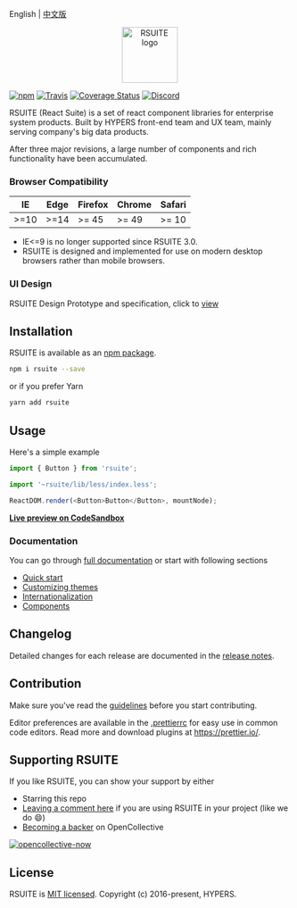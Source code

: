 English | [中文版][readm-cn]


<p align="center">
  <a href="https://rsuitejs.com" target="_blank" rel="noopener noreferrer">
   <img height="100" src="https://user-images.githubusercontent.com/15609339/39298633-53826e50-4979-11e8-99fa-fac162d0830e.png" alt="RSUITE logo">
  </a>
</p>


[![npm][npm-svg]][npm-home] [![Travis][travis-svg]][travis-home] [![Coverage Status][coverage-svg]][travis-home] [![Discord][discord-svg]][discord-invite]

RSUITE (React Suite) is a set of react component libraries for enterprise system products. Built by HYPERS front-end team and UX team, mainly serving company's big data products.

After three major revisions, a large number of components and rich functionality have been accumulated.

### Browser Compatibility

| IE   | Edge | Firefox | Chrome | Safari |
| ---- | ---- | ------- | ------ | ------ |
| >=10 | >=14 | >= 45   | >= 49  | >= 10  |

 - IE<=9 is no longer supported since RSUITE 3.0.
 - RSUITE is designed and implemented for use on modern desktop browsers rather than mobile browsers.

### UI Design

RSUITE Design Prototype and specification, click to [view][rsuite-design]


## Installation

RSUITE is available as an [npm package][npm-home].

```bash
npm i rsuite --save
```

or if you prefer Yarn

```bash
yarn add rsuite
```

## Usage

Here's a simple example

```js
import { Button } from 'rsuite';

import '~rsuite/lib/less/index.less';

ReactDOM.render(<Button>Button</Button>, mountNode);
```

[**Live preview on CodeSandbox**][live-preview-on-codesandbox]

### Documentation

You can go through [full documentation][rsuite-doc-guide] or start with following sections

* [Quick start][rsuite-doc-guide]
* [Customizing themes][rsuite-doc-guide-themes]
* [Internationalization][rsuite-doc-guide-intl]
* [Components][rsuite-components-overview]


## Changelog

Detailed changes for each release are documented in the [release notes][release-notes].


## Contribution

Make sure you've read the [guidelines][contributing] before you start contributing.

Editor preferences are available in the [.prettierrc][prettierrc] for easy use in common code editors. Read more and download plugins at https://prettier.io/.


## Supporting RSUITE

If you like RSUITE, you can show your support by either

- Starring this repo
- [Leaving a comment here][issues-11] if you are using RSUITE in your project (like we do :smile:)
- [Becoming a backer][opencollective-home] on OpenCollective

[![opencollective-now][opencollective-svg]][opencollective-home]


## License

RSUITE is [MIT licensed][LICENSE]. Copyright (c) 2016-present, HYPERS.

[readm-cn]:https://github.com/rsuite/rsuite/blob/master/README_zh.md
[npm-svg]:https://badge.fury.io/js/rsuite.svg
[npm-home]:https://www.npmjs.com/package/rsuite
[travis-svg]:https://travis-ci.org/rsuite/rsuite.svg?branch=master
[travis-home]:https://travis-ci.org/rsuite/rsuite
[coverage-svg]:https://coveralls.io/repos/github/rsuite/rsuite/badge.svg?branch=master
[travis-home]:https://coveralls.io/github/rsuite/rsuite?branch=master
[discord-svg]:https://img.shields.io/badge/Discord-Join%20chat%20%E2%86%92-738bd7.svg
[discord-invite]:https://discord.gg/R8mnjwh
[rsuite-design]:https://rsuitejs.com/design/index.html
[live-preview-on-codesandbox]:https://codesandbox.io/s/mo7jxvr9x9?from-embed
[rsuite-doc-guide]:https://rsuitejs.com/guide/introduction
[rsuite-doc-guide-themes]:https://rsuitejs.com/guide/themes
[rsuite-doc-guide-intl]:https://rsuitejs.com/guide/intl
[rsuite-components-overview]:https://rsuitejs.com/components/overview
[release-notes]:https://github.com/rsuite/rsuite/releases
[contributing]:https://github.com/rsuite/rsuite/blob/master/CONTRIBUTING.md
[prettierrc]:https://github.com/rsuite/rsuite/wiki/.prettierrc
[issues-11]:https://github.com/rsuite/rsuite/issues/11
[opencollective-svg]:https://opencollective.com/rsuite/tiers/backer.svg?avatarHeight=36
[opencollective-home]:https://opencollective.com/rsuite
[LICENSE]:https://github.com/rsuite/rsuite/blob/master/LICENSE

